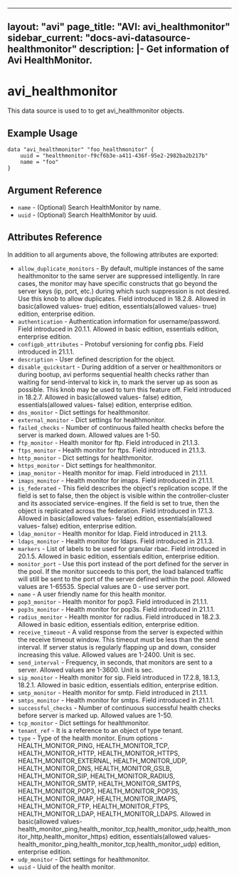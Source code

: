 <!--
    Copyright 2021 VMware, Inc.
    SPDX-License-Identifier: Mozilla Public License 2.0
-->
---
layout: "avi"
page_title: "AVI: avi_healthmonitor"
sidebar_current: "docs-avi-datasource-healthmonitor"
description: |-
  Get information of Avi HealthMonitor.
---

# avi_healthmonitor

This data source is used to to get avi_healthmonitor objects.

## Example Usage

```hcl
data "avi_healthmonitor" "foo_healthmonitor" {
    uuid = "healthmonitor-f9cf6b3e-a411-436f-95e2-2982ba2b217b"
    name = "foo"
}
```

## Argument Reference

* `name` - (Optional) Search HealthMonitor by name.
* `uuid` - (Optional) Search HealthMonitor by uuid.

## Attributes Reference

In addition to all arguments above, the following attributes are exported:

* `allow_duplicate_monitors` - By default, multiple instances of the same healthmonitor to the same server are suppressed intelligently. In rare cases, the monitor may have specific constructs that go beyond the server keys (ip, port, etc.) during which such suppression is not desired. Use this knob to allow duplicates. Field introduced in 18.2.8. Allowed in basic(allowed values- true) edition, essentials(allowed values- true) edition, enterprise edition.
* `authentication` - Authentication information for username/password. Field introduced in 20.1.1. Allowed in basic edition, essentials edition, enterprise edition.
* `configpb_attributes` - Protobuf versioning for config pbs. Field introduced in 21.1.1.
* `description` - User defined description for the object.
* `disable_quickstart` - During addition of a server or healthmonitors or during bootup, avi performs sequential health checks rather than waiting for send-interval to kick in, to mark the server up as soon as possible. This knob may be used to turn this feature off. Field introduced in 18.2.7. Allowed in basic(allowed values- false) edition, essentials(allowed values- false) edition, enterprise edition.
* `dns_monitor` - Dict settings for healthmonitor.
* `external_monitor` - Dict settings for healthmonitor.
* `failed_checks` - Number of continuous failed health checks before the server is marked down. Allowed values are 1-50.
* `ftp_monitor` - Health monitor for ftp. Field introduced in 21.1.3.
* `ftps_monitor` - Health monitor for ftps. Field introduced in 21.1.3.
* `http_monitor` - Dict settings for healthmonitor.
* `https_monitor` - Dict settings for healthmonitor.
* `imap_monitor` - Health monitor for imap. Field introduced in 21.1.1.
* `imaps_monitor` - Health monitor for imaps. Field introduced in 21.1.1.
* `is_federated` - This field describes the object's replication scope. If the field is set to false, then the object is visible within the controller-cluster and its associated service-engines. If the field is set to true, then the object is replicated across the federation. Field introduced in 17.1.3. Allowed in basic(allowed values- false) edition, essentials(allowed values- false) edition, enterprise edition.
* `ldap_monitor` - Health monitor for ldap. Field introduced in 21.1.3.
* `ldaps_monitor` - Health monitor for ldaps. Field introduced in 21.1.3.
* `markers` - List of labels to be used for granular rbac. Field introduced in 20.1.5. Allowed in basic edition, essentials edition, enterprise edition.
* `monitor_port` - Use this port instead of the port defined for the server in the pool. If the monitor succeeds to this port, the load balanced traffic will still be sent to the port of the server defined within the pool. Allowed values are 1-65535. Special values are 0 - use server port.
* `name` - A user friendly name for this health monitor.
* `pop3_monitor` - Health monitor for pop3. Field introduced in 21.1.1.
* `pop3s_monitor` - Health monitor for pop3s. Field introduced in 21.1.1.
* `radius_monitor` - Health monitor for radius. Field introduced in 18.2.3. Allowed in basic edition, essentials edition, enterprise edition.
* `receive_timeout` - A valid response from the server is expected within the receive timeout window. This timeout must be less than the send interval. If server status is regularly flapping up and down, consider increasing this value. Allowed values are 1-2400. Unit is sec.
* `send_interval` - Frequency, in seconds, that monitors are sent to a server. Allowed values are 1-3600. Unit is sec.
* `sip_monitor` - Health monitor for sip. Field introduced in 17.2.8, 18.1.3, 18.2.1. Allowed in basic edition, essentials edition, enterprise edition.
* `smtp_monitor` - Health monitor for smtp. Field introduced in 21.1.1.
* `smtps_monitor` - Health monitor for smtps. Field introduced in 21.1.1.
* `successful_checks` - Number of continuous successful health checks before server is marked up. Allowed values are 1-50.
* `tcp_monitor` - Dict settings for healthmonitor.
* `tenant_ref` - It is a reference to an object of type tenant.
* `type` - Type of the health monitor. Enum options - HEALTH_MONITOR_PING, HEALTH_MONITOR_TCP, HEALTH_MONITOR_HTTP, HEALTH_MONITOR_HTTPS, HEALTH_MONITOR_EXTERNAL, HEALTH_MONITOR_UDP, HEALTH_MONITOR_DNS, HEALTH_MONITOR_GSLB, HEALTH_MONITOR_SIP, HEALTH_MONITOR_RADIUS, HEALTH_MONITOR_SMTP, HEALTH_MONITOR_SMTPS, HEALTH_MONITOR_POP3, HEALTH_MONITOR_POP3S, HEALTH_MONITOR_IMAP, HEALTH_MONITOR_IMAPS, HEALTH_MONITOR_FTP, HEALTH_MONITOR_FTPS, HEALTH_MONITOR_LDAP, HEALTH_MONITOR_LDAPS. Allowed in basic(allowed values- health_monitor_ping,health_monitor_tcp,health_monitor_udp,health_monitor_http,health_monitor_https) edition, essentials(allowed values- health_monitor_ping,health_monitor_tcp,health_monitor_udp) edition, enterprise edition.
* `udp_monitor` - Dict settings for healthmonitor.
* `uuid` - Uuid of the health monitor.

